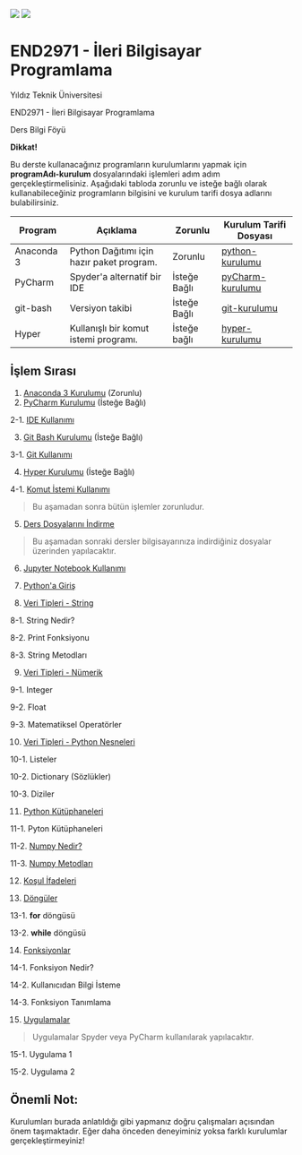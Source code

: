 ![](https://img.shields.io/github/last-commit/shaica/ileri-bilgisayar-programlama)
![](https://img.shields.io/maintenance/no/2019)
# END2971 - İleri Bilgisayar Programlama

Yıldız Teknik Üniversitesi

END2971 - İleri Bilgisayar Programlama

Ders Bilgi Föyü



<!---
**Lecturer Information**                    | **Assistant Information**
--------------------------------------------|--------------------------------
Vildan Ç. ÖZKIR                             | Şahika KOYUN YILMAZ
Yildiz Campus - A627                        | Yildiz Campus - V101
cvildan@yildiz.edu.tr                       | skoyun@yildiz.edu.tr
[Avesis](www.avesis.yildiz.edu.tr/cvildan)  | [Avesis](www.avesis.yildiz.edu.tr/skoyun)
0212 - 383 2903                             | 0212 383 3037
**Office Hours**                            | **Office Hours**
Tuesday 14:00\-15:00                        | Tuesday 13:00\-14:00
-->
<!---
**Ön Koşul Dersleri**
-->
<!---
ENF1170 - Temel Bilgisayar Bilimleri
-->
<!---
 **Hafta**|                      **Ders Konusu**                      | **Jupyter Notebook**
----------|-----------------------------------------------------------|-------
1. Hafta  |                     |
2. Hafta  |                     |
3. Hafta  |                     |
4. Hafta  |                     |
5. Hafta  |                     |
6. Hafta  |                     |
7. Hafta  |                     |
8. Hafta  |                     |
9. Hafta  | Vize                |
10. Hafta |                     |
11. Hafta |                     |
12. Hafta |                     |
13. Hafta |                     |
14. Hafta |                     |
15. Hafta | Final                                                     |
-->
**Dikkat!**

Bu derste kullanacağınız programların kurulumlarını yapmak için **programAdı-kurulum** dosyalarındaki işlemleri adım adım gerçekleştirmelisiniz. Aşağıdaki tabloda zorunlu ve isteğe bağlı olarak kullanabileceğiniz programların bilgisini ve kurulum tarifi dosya adlarını bulabilirsiniz.

**Program** |**Açıklama**| **Zorunlu** | **Kurulum Tarifi Dosyası**
------------|------------|-------------|----------------------------
Anaconda 3  |Python Dağıtımı için hazır paket program.| Zorunlu     | [python-kurulumu](python-kurulumu.md)
PyCharm     |Spyder'a alternatif bir IDE| İsteğe Bağlı| [pyCharm-kurulumu](pyCharm-kurulumu.md)
git-bash    |Versiyon takibi| İsteğe Bağlı| [git-kurulumu](git-kurulumu.md)
Hyper       | Kullanışlı bir komut istemi programı. | İsteğe bağlı | [hyper-kurulumu](hyper-kurulumu)

## İşlem Sırası

1. [Anaconda 3 Kurulumu](python-kurulumu.md) (Zorunlu)
2. [PyCharm Kurulumu](pyCharm-kurulumu.md) (İsteğe Bağlı)

  2-1. [IDE Kullanımı](pythona-giris/IDE.md)

3. [Git Bash Kurulumu](git-kurulumu.md) (İsteğe Bağlı)

  3-1. [Git Kullanımı](pythona-giris/git.md)  

4. [Hyper Kurulumu](hyper-kurulumu.md) (İsteğe Bağlı)

  4-1. [Komut İstemi Kullanımı](pythona-giris/CLI.md)

> Bu aşamadan sonra bütün işlemler zorunludur.

5. [Ders Dosyalarını İndirme](ders-dosyalarini-indirme.md)

> Bu aşamadan sonraki dersler bilgisayarınıza indirdiğiniz dosyalar üzerinden yapılacaktır.

6. [Jupyter Notebook Kullanımı](jupyter-notebook-kullanimi.md)

7. [Python'a Giriş](pythona-giris/pythona-giris.ipynb)

8. [Veri Tipleri - String](veri-tipleri/string)

  8-1. String Nedir?

  8-2. Print Fonksiyonu

  8-3. String Metodları

9. [Veri Tipleri - Nümerik](veri-tipleri/numeric)

  9-1. Integer

  9-2. Float

  9-3. Matematiksel Operatörler

10. [Veri Tipleri - Python Nesneleri](veri-tipleri/python-objects)

  10-1. Listeler

  10-2. Dictionary (Sözlükler)

  10-3. Diziler

11. [Python Kütüphaneleri](python-kutuphaneleri/)

  11-1. Pyton Kütüphaneleri

  11-2. [Numpy Nedir?](python-kutuphaneleri/numpy)

  11-3. [Numpy Metodları](python-kutuphaneleri/numpy)

12. [Koşul İfadeleri](kosul-ifadeleri/)

13. [Döngüler](donguler/)

  13-1. **for** döngüsü

  13-2. **while** döngüsü

14. [Fonksiyonlar](fonksiyonlar/)

  14-1. Fonksiyon Nedir?

  14-2. Kullanıcıdan Bilgi İsteme

  14-3. Fonksiyon Tanımlama

15. [Uygulamalar](uygulamalar)
> Uygulamalar Spyder veya PyCharm kullanılarak yapılacaktır.

  15-1. Uygulama 1

  15-2. Uygulama 2


## Önemli Not:

Kurulumları burada anlatıldığı gibi yapmanız doğru çalışmaları açısından önem taşımaktadır. Eğer daha önceden deneyiminiz yoksa farklı kurulumlar gerçekleştirmeyiniz!
